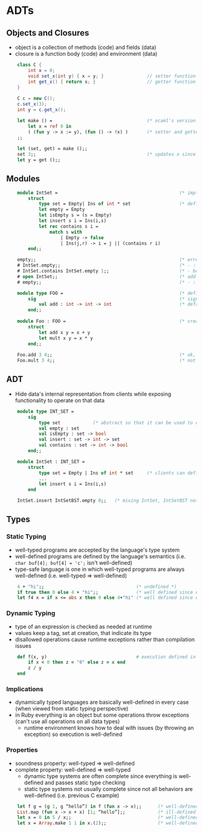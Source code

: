 # ADTs

## Objects and Closures

- object is a collection of methods (code) and fields (data)
- closure is a function body (code) and environment (data)

```java
    class C {                           
        int x = 0;
        void set_x(int y) { x = y; }                // setter function
        int get_x() { return x; }                   // getter function
    }
    
    C c = new C();
    c.set_x(3);
    int y = c.get_x();
```
```ocaml
    let make () =                                   (* ocaml's version of a "constructor" *)
        let x = ref 0 in
        ( (fun y -> x := y), (fun () -> !x) )       (* setter and getter functions *)
    ;;
    
    let (set, get) = make ();;
    set 3;;                                         (* updates x since x is in the environment of the setter closure *)
    let y = get ();;
```

## Modules

```ocaml
    module IntSet =                                             (* implementation of a set *)
        struct
            type set = Empty| Ins of int * set                  (* definition of set data type *)
            let empty = Empty                                   
            let isEmpty s = (s = Empty)                     
            let insert s i = Ins(i,s)
            let rec contains s i =
                match s with
                    | Empty -> false
                    | Ins(j,r) -> i = j || (contains r i)
        end;;
```
```ocaml
    empty;;                                                     (* error: unbound value empty *)
    # IntSet.empty;;                                            (* - : IntSet.set = IntSet.Empty printed out *)
    # IntSet.contains IntSet.empty 1;;                          (* - bool = false is printed out *)
    # open IntSet;;                                             (* add IntSet names to curr scope *)
    # empty;;                                                   (* - : IntSet.Empty printed out *)
```
```ocaml
    module type FOO =                                           (* defines module signature and exposes add function *)
        sig                                                     (* signature names are all caps by convention *)
            val add : int -> int -> int                         (* default signature exposes everything in module *)
        end;;
        
    module Foo : FOO =                                          (* creates a module of the above type *)
        struct
            let add x y = x + y
            let mult x y = x * y
        end;;
    
    Foo.add 3 4;;                                               (* ok, since add is exposed by the type definition *)
    Foo.mult 3 4;;                                              (* not accessible since mult is not exposed *)
```

## ADT

- Hide data's internal representation from clients while exposing functionality to operate on that data

```ocaml
    module type INT_SET =
        sig
            type set            (* abstract so that it can be used to define function signatures but not be exposed *)
            val empty : set
            val isEmpty : set -> bool
            val insert : set -> int -> set
            val contains : set -> int -> bool
        end;;

    module IntSet : INT_SET =
        struct
            type set = Empty | Ins of int * set     (* clients can define their own set data type *)                 
            ...
            let insert s i = Ins(i,s)
        end
```
```ocaml
    IntSet.insert IntSetBST.empty 0;;   (* mixing IntSet, IntSetBST not allowed since they may have different representations *)
```

## Types

### Static Typing
- well-typed programs are accepted by the language's type system
- well-defined programs are defined by the language's semantics (i.e. `char buf[4]; buf[4] = 'c';` isn't well-defined)
- type-safe language is one in which well-typed programs are always well-defined (i.e. well-typed => well-defined)

```ocaml
    4 + "hi";;                                  (* undefined *)
    if true then 0 else 4 + "hi";;              (* well defined since expression always evaluates to 0, but still rejected by type system *)
    let f4 x = if x <= abs x then 0 else 4+"hi" (* well defined since expression always evaluates to 0, but still rejected by type system *)
```

### Dynamic Typing
- type of an expression is checked as needed at runtime 
- values keep a tag, set at creation, that indicate its type
- disallowed operations cause runtime exceptions rather than compilation issues

```ruby
    def f(x, y)                                 # execution defined in all cases (throws a TypeError exception if input isn't valid
        if x < 0 then z = "0" else z = x end
        z / y
    end
```

### Implications
- dynamically typed languages are basically well-defined in every case (when viewed from static typing perspective)
- in Ruby everything is an object but some operations throw exceptions (can't use all operations on all data types)
  - runtime environment knows how to deal with issues (by throwing an exception) so execution is well-defined

### Properties
- soundness property: well-typed => well-defined
- complete property: well-defined => well-typed
  - dynamic type systems are often complete since everything is well-defined and passes static type checking
  - static type systems not usually complete since not all behaviors are well-defined (i.e. previous C example)

```ocaml
    let f g = (g 1, g “hello”) in f (fun x -> x);;      (* well-defined and ill-typed *)
    List.map (fun x -> x + x) [1; “hello”];;            (* ill-defined and ill-typed *)    
    let x = 0 in 5 / x;;                                (* well-defined and well-typed *)
    let x = Array.make 1 1 in x.(2);;                   (* well-defined and well-typed *) 
```
